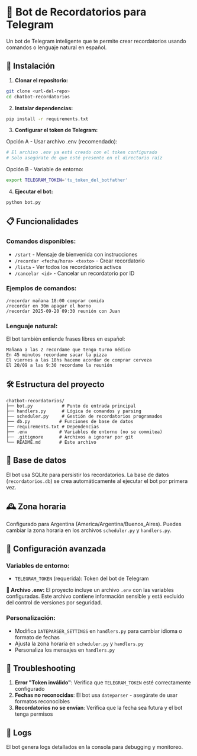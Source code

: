 # 🤖 Bot de Recordatorios para Telegram

Un bot de Telegram inteligente que te permite crear recordatorios usando comandos o lenguaje natural en español.

## 🚀 Instalación

1. **Clonar el repositorio:**
```bash
git clone <url-del-repo>
cd chatbot-recordatorios
```

2. **Instalar dependencias:**
```bash
pip install -r requirements.txt
```

3. **Configurar el token de Telegram:**

Opción A - Usar archivo .env (recomendado):
```bash
# El archivo .env ya está creado con el token configurado
# Solo asegúrate de que esté presente en el directorio raíz
```

Opción B - Variable de entorno:
```bash
export TELEGRAM_TOKEN='tu_token_del_botfather'
```

4. **Ejecutar el bot:**
```bash
python bot.py
```

## 📋 Funcionalidades

### Comandos disponibles:

- `/start` - Mensaje de bienvenida con instrucciones
- `/recordar <fecha/hora> <texto>` - Crear recordatorio
- `/lista` - Ver todos los recordatorios activos
- `/cancelar <id>` - Cancelar un recordatorio por ID

### Ejemplos de comandos:

```
/recordar mañana 18:00 comprar comida
/recordar en 30m apagar el horno
/recordar 2025-09-20 09:30 reunión con Juan
```

### Lenguaje natural:

El bot también entiende frases libres en español:

```
Mañana a las 2 recordame que tengo turno médico
En 45 minutos recordame sacar la pizza
El viernes a las 18hs haceme acordar de comprar cerveza
El 20/09 a las 9:30 recordame la reunión
```

## 🛠️ Estructura del proyecto

```
chatbot-recordatorios/
├── bot.py           # Punto de entrada principal
├── handlers.py      # Lógica de comandos y parsing
├── scheduler.py     # Gestión de recordatorios programados
├── db.py           # Funciones de base de datos
├── requirements.txt # Dependencias
├── .env            # Variables de entorno (no se commitea)
├── .gitignore      # Archivos a ignorar por git
└── README.md       # Este archivo
```

## 💾 Base de datos

El bot usa SQLite para persistir los recordatorios. La base de datos (`recordatorios.db`) se crea automáticamente al ejecutar el bot por primera vez.

## 🕰️ Zona horaria

Configurado para Argentina (America/Argentina/Buenos_Aires). Puedes cambiar la zona horaria en los archivos `scheduler.py` y `handlers.py`.

## 🔧 Configuración avanzada

### Variables de entorno:

- `TELEGRAM_TOKEN` (requerida): Token del bot de Telegram

**📁 Archivo .env:**
El proyecto incluye un archivo `.env` con las variables configuradas. Este archivo contiene información sensible y está excluido del control de versiones por seguridad.

### Personalización:

- Modifica `DATEPARSER_SETTINGS` en `handlers.py` para cambiar idioma o formato de fechas
- Ajusta la zona horaria en `scheduler.py` y `handlers.py`
- Personaliza los mensajes en `handlers.py`

## 🐛 Troubleshooting

1. **Error "Token inválido"**: Verifica que `TELEGRAM_TOKEN` esté correctamente configurado
2. **Fechas no reconocidas**: El bot usa `dateparser` - asegúrate de usar formatos reconocibles
3. **Recordatorios no se envían**: Verifica que la fecha sea futura y el bot tenga permisos

## 📝 Logs

El bot genera logs detallados en la consola para debugging y monitoreo.